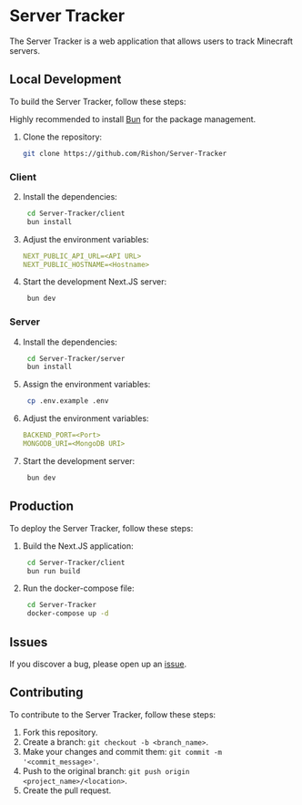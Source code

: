 # Server Tracker

The Server Tracker is a web application that allows users to track Minecraft servers.

## Local Development

To build the Server Tracker, follow these steps:

Highly recommended to install [Bun](https://bun.sh/) for the package management.

1. Clone the repository:

   ```bash
   git clone https://github.com/Rishon/Server-Tracker
   ```

### Client

2. Install the dependencies:

   ```bash
    cd Server-Tracker/client
    bun install
   ```

3. Adjust the environment variables:

   ```yml
   NEXT_PUBLIC_API_URL=<API URL>
   NEXT_PUBLIC_HOSTNAME=<Hostname>
   ```

4. Start the development Next.JS server:

   ```bash
    bun dev
   ```

### Server

4. Install the dependencies:

   ```bash
    cd Server-Tracker/server
    bun install
   ```

5. Assign the environment variables:

   ```bash
    cp .env.example .env
   ```

6. Adjust the environment variables:

   ```yml
   BACKEND_PORT=<Port>
   MONGODB_URI=<MongoDB URI>
   ```

7. Start the development server:

   ```bash
    bun dev
   ```

## Production

To deploy the Server Tracker, follow these steps:

1. Build the Next.JS application:

   ```bash
    cd Server-Tracker/client
    bun run build
   ```

2. Run the docker-compose file:

   ```bash
    cd Server-Tracker
    docker-compose up -d
   ```

## Issues

If you discover a bug, please open up an [issue](https://github.com/Rishon/Server-Tracker/issues/new).

## Contributing

To contribute to the Server Tracker, follow these steps:

1. Fork this repository.
2. Create a branch: `git checkout -b <branch_name>`.
3. Make your changes and commit them: `git commit -m '<commit_message>'`.
4. Push to the original branch: `git push origin <project_name>/<location>`.
5. Create the pull request.
